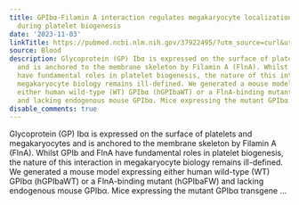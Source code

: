 ```yaml
---
title: GPIbα-Filamin A interaction regulates megakaryocyte localization and budding
  during platelet biogenesis
date: '2023-11-03'
linkTitle: https://pubmed.ncbi.nlm.nih.gov/37922495/?utm_source=curl&utm_medium=rss&utm_campaign=journals&utm_content=7603509&fc=None&ff=20231104180805&v=2.17.9.post6+86293ac
source: Blood
description: Glycoprotein (GP) Ibα is expressed on the surface of platelets and megakaryocytes
  and is anchored to the membrane skeleton by Filamin A (FlnA). Whilst GPIb and FlnA
  have fundamental roles in platelet biogenesis, the nature of this interaction in
  megakaryocyte biology remains ill-defined. We generated a mouse model expressing
  either human wild-type (WT) GPIbα (hGPIbaWT) or a FlnA-binding mutant (hGPIbaFW)
  and lacking endogenous mouse GPIbα. Mice expressing the mutant GPIbα transgene ...
disable_comments: true
---
```

Glycoprotein (GP) Ibα is expressed on the surface of platelets and megakaryocytes and is anchored to the membrane skeleton by Filamin A (FlnA). Whilst GPIb and FlnA have fundamental roles in platelet biogenesis, the nature of this interaction in megakaryocyte biology remains ill-defined. We generated a mouse model expressing either human wild-type (WT) GPIbα (hGPIbaWT) or a FlnA-binding mutant (hGPIbaFW) and lacking endogenous mouse GPIbα. Mice expressing the mutant GPIbα transgene ...